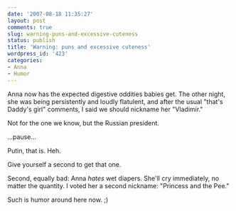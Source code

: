 ```yaml
---
date: '2007-08-18 11:35:27'
layout: post
comments: true
slug: warning-puns-and-excessive-cuteness
status: publish
title: 'Warning: puns and excessive cuteness'
wordpress_id: '423'
categories:
- Anna
- Humor
---
```



Anna now has the expected digestive oddities babies get. The other night, she was being persistently and loudly flatulent, and after the usual "that's Daddy's girl" comments, I said we should nickname her "Vladimir."

Not for the one we know, but the Russian president.

...pause...

Putin, that is. Heh.

Give yourself a second to get that one.

Second, equally bad: Anna _hates_ wet diapers. She'll cry immediately, no matter the quantity. I voted her a second nickname: "Princess and the Pee."

Such is humor around here now. ;)
